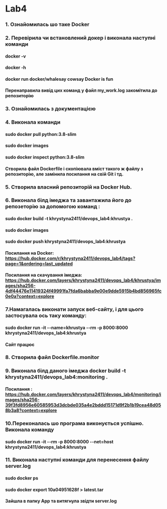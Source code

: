 # Lab4

### 1. Ознайомилась шо таке Docker
### 2. Перевірила чи встановлений докер і виконала наступні команди
#### docker -v
#### docker -h
#### docker run docker/whalesay cowsay Docker is fun
#### Перенаправила вивід цих команд у файл my_work.log закомітила до репозиторію
### 3. Ознайомилась з документацією
### 4. Виконала команди 
#### sudo docker pull python:3.8-slim
#### sudo docker images
#### sudo docker inspect python:3.8-slim
#### Створила файл Dockerfile і скопіювала вміст такого ж файлу з репозиторію, але замінила посилання на свій Git і тд.
### 5. Створила власний репозиторій на Docker Hub.
### 6. Виконала білд імеджа та завантажила його до репозеторію за допомогою команд :
#### sudo docker build -t khrystyna2411/devops_lab4:khrustya .
#### sudo docker images 
#### sudo docker push khrystyna2411/devops_lab4:khrustya
#### Посилання на Docker: https://hub.docker.com/r/khrystyna2411/devops_lab4/tags?page=1&ordering=last_updated
#### Посилання на скачування імеджа: https://hub.docker.com/layers/khrystyna2411/devops_lab4/khrustya/images/sha256-4df44476e11419324f49991fa7fda6babba9e00e9dde5915b4bd856965fc0e0a?context=explore
### 7.Намагалась виконати запуск веб-сайту, і для цього застосувала ось таку команду:
#### sudo docker run -it --name=khrustya --rm -p 8000:8000 khrystyna2411/devops_lab4:khrustya
#### Сайт працює
### 8. Створила файл Dockerfile.monitor 
### 9. Виконала білд даного імеджа docker build -t khrystyna2411/devops_lab4:monitoring .
#### Посилання : https://hub.docker.com/layers/khrystyna2411/devops_lab4/monitoring/images/sha256-39f3fd8956e60585953d3dcbde035a4e2bddd15171d9f2b1b19cea48d058b3a8?context=explore
### 10.Переконалась шо програма виконується успішно. Виконала команду
#### sudo docker run -it --rm -p 8000:8000 --net=host khrystyna2411/devops_lab4:khrustya
### 11. Виконала наступні команди для перенесення файлу server.log
#### sudo docker ps
#### sudo docker export 10a04951628f > latest.tar
#### Зайшла в папку App та витягнула звідти server.log
 
 
